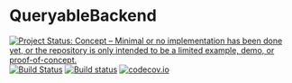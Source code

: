 # QueryableBackend

[![Project Status: Concept – Minimal or no implementation has been done yet, or the repository is only intended to be a limited example, demo, or proof-of-concept.](https://www.repostatus.org/badges/latest/concept.svg)](https://www.repostatus.org/#concept)
[![Build Status](https://travis-ci.org/queryverse/QueryableBackend.jl.svg?branch=master)](https://travis-ci.org/queryverse/QueryableBackend.jl)
[![Build status](https://ci.appveyor.com/api/projects/status/vdf4sxjkcw42kxtn/branch/master?svg=true)](https://ci.appveyor.com/project/queryverse/queryablebackend/branch/master)
[![codecov.io](http://codecov.io/github/queryverse/QueryableBackend.jl/coverage.svg?branch=master)](http://codecov.io/github/queryverse/QueryableBackend.jl?branch=master)
